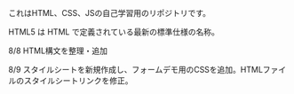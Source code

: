 これはHTML、CSS、JSの自己学習用のリポジトリです。

HTML5 は HTML で定義されている最新の標準仕様の名称。

8/8 HTML構文を整理・追加

8/9 スタイルシートを新規作成し、フォームデモ用のCSSを追加。HTMLファイルのスタイルシートリンクを修正。
